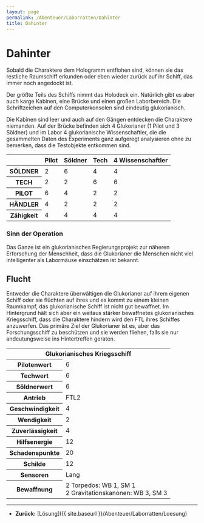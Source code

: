 ```yaml
---
layout: page
permalink: /Abenteuer/Laborratten/Dahinter
title: Dahinter
---
```


# Dahinter

Sobald die Charaktere dem Hologramm entflohen sind, können sie das restliche Raumschiff erkunden oder eben wieder zurück auf ihr Schiff, das immer noch angedockt ist.

Der größte Teils des Schiffs nimmt das Holodeck ein. Natürlich gibt es aber auch karge Kabinen, eine Brücke und einen großen Laborbereich. Die Schriftzeichen auf den Computerkonsolen sind eindeutig glukorianisch.

Die Kabinen sind leer und auch auf den Gängen entdecken die Charaktere niemanden. Auf der Brücke befinden sich 4 Glukorianer (1 Pilot und 3 Söldner) und im Labor 4 glukorianische Wissenschaftler, die die gesammelten Daten des Experiments ganz aufgeregt analysieren ohne zu bemerken, dass die Testobjekte entkommen sind.

<table>
<thead>
<tr><th> </th><th>Pilot</th><th>Söldner</th><th>Tech</th><th>4 Wissenschaftler</th></tr>
</thead>
<tbody>
<tr><th>SÖLDNER</th><td>2</td><td>6</td><td>4</td><td>4</td></tr>
<tr><th>TECH</th><td>2</td><td>2</td><td>6</td><td>6</td></tr>
<tr><th>PILOT</th><td>6</td><td>4</td><td>2</td><td>2</td></tr>
<tr><th>HÄNDLER</th><td>4</td><td>2</td><td>2</td><td>2</td></tr>
<tr><th>Zähigkeit</th><td>4</td><td>4</td><td>4</td><td>4</td></tr>
</tbody>
</table>

### Sinn der Operation

Das Ganze ist ein glukorianisches Regierungsprojekt zur näheren Erforschung der Menschheit, dass die Glukorianer die Menschen nicht viel intelligenter als Labormäuse einschätzen ist bekannt.

## Flucht

Entweder die Charaktere überwältigen die Glukorianer auf ihrem eigenen Schiff oder sie flüchten auf ihres und es kommt zu einem kleinen Raumkampf, das glukorianische Schiff ist nicht gut bewaffnet. Im Hintergrund hält sich aber ein weitaus stärker bewaffnetes glukorianisches Kriegsschiff, dass die Charaktere hindern wird den FTL ihres Schiffes anzuwerfen. Das primäre Ziel der Glukorianer ist es, aber das Forschungsschiff zu beschützen und sie werden fliehen, falls sie nur andeutungsweise ins Hintertreffen geraten.

<table>
<tbody>
<tr><th colspan="2">Glukorianisches Kriegsschiff</th></tr>
<tr><th>Pilotenwert</th><td>6</td></tr>
<tr><th>Techwert</th><td>6</td></tr>
<tr><th>Söldnerwert</th><td>6</td></tr>
<tr><th>Antrieb</th><td>FTL2</td></tr>
<tr><th>Geschwindigkeit</th><td>4</td></tr>
<tr><th>Wendigkeit</th><td>2</td></tr>
<tr><th>Zuverlässigkeit</th><td>4</td></tr>
<tr><th>Hilfsenergie</th><td>12</td></tr>
<tr><th>Schadenspunkte</th><td>20</td></tr>
<tr><th>Schilde</th><td>12</td></tr>
<tr><th>Sensoren</th><td>Lang</td></tr>
<tr><th>Bewaffnung</th><td>2 Torpedos: WB 1, SM 1<br/>
2 Gravitationskanonen: WB 3, SM 3</td></tr>
</tbody>
</table>

***

- **Zurück:** [Lösung]({{ site.baseurl }}/Abenteuer/Laborratten/Loesung)
